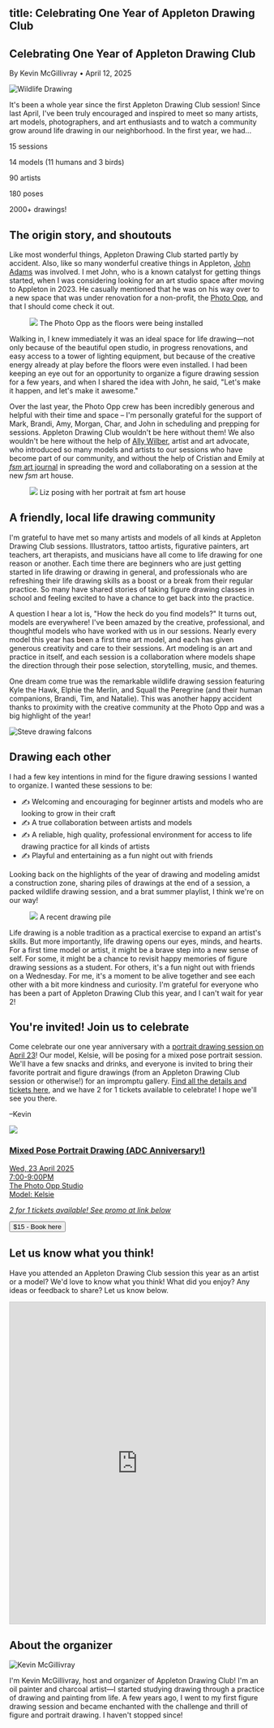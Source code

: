 title: Celebrating One Year of Appleton Drawing Club
----

<section class="container">
  <h1 class="text-5xl text-center mb-4">Celebrating One Year of Appleton Drawing Club</h1>
  <p class="text-center text-xl">By Kevin McGillivray • April 12, 2025</p>

  <img src="https://res.cloudinary.com/db5mnmxzn/image/upload/v1742585378/250226_ADCWildlifeDrawing_M4W_012_teyyz9.jpg" alt="Wildlife Drawing" class="block my-2" />

  It's been a whole year since the first Appleton Drawing Club session! Since last April, I've been truly encouraged and inspired to meet so many artists, art models, photographers, and art enthusiasts and to watch a community grow around life drawing in our neighborhood. In the first year, we had...

  <div class="font-bold text-2xl p-4 mb-4 text-green-900 text-center">
    <p><span class="text-4xl">15</span> sessions</p>
    <p><span class="text-4xl">14</span> models (11 humans and 3 birds)</p>
    <p><span class="text-4xl">90</span> artists</p>
    <p><span class="text-4xl">180</span> poses</p>
    <p><span class="text-4xl">2000+</span> drawings!</p>
  </div>

  ## The origin story, and shoutouts

  Like most wonderful things, Appleton Drawing Club started partly by accident. Also, like so many wonderful creative things in Appleton, [John Adams](https://www.thephotoopp.org/john) was involved. I met John, who is a known catalyst for getting things started, when I was considering looking for an art studio space after moving to Appleton in 2023. He casually mentioned that he was on his way over to a new space that was under renovation for a non-profit, the [Photo Opp](https://www.thephotoopp.org), and that I should come check it out.

  <figure>
  <img src="https://res.cloudinary.com/db5mnmxzn/image/upload/v1744482569/Screenshot_2025-04-12_at_1.28.49_PM_ecdhpc.png">
  <caption>The Photo Opp as the floors were being installed</caption>
  </figure>

  Walking in, I knew immediately it was an ideal space for life drawing—not only because of the beautiful open studio, in progress renovations, and easy access to a tower of lighting equipment, but because of the creative energy already at play before the floors were even installed. I had been keeping an eye out for an opportunity to organize a figure drawing session for a few years, and when I shared the idea with John, he said, "Let's make it happen, and let's make it awesome."

  Over the last year, the Photo Opp crew has been incredibly generous and helpful with their time and space – I'm personally grateful for the support of Mark, Brandi, Amy, Morgan, Char, and John in scheduling and prepping for sessions. Appleton Drawing Club wouldn't be here without them! We also wouldn't be here without the help of [Ally Wilber](https://allywilber.com), artist and art advocate, who introduced so many models and artists to our sessions who have become part of our community, and without the help of Cristian and Emily at [_fsm_ art journal](https://fsm.ink) in spreading the word and collaborating on a session at the new _fsm_ art house.

  <figure>
    <img src="https://res.cloudinary.com/db5mnmxzn/image/upload/v1744483487/IMG_4064_lktmuv.jpg">
    <caption>Liz posing with her portrait at fsm art house</caption>
  </figure>

  ## A friendly, local life drawing community

  I'm grateful to have met so many artists and models of all kinds at Appleton Drawing Club sessions. Illustrators, tattoo artists, figurative painters, art teachers, art therapists, and musicians have all come to life drawing for one reason or another. Each time there are beginners who are just getting started in life drawing or drawing in general, and professionals who are refreshing their life drawing skills as a boost or a break from their regular practice. So many have shared stories of taking figure drawing classes in school and feeling excited to have a chance to get back into the practice.

  A question I hear a lot is, "How the heck do you find models?" It turns out, models are everywhere! I've been amazed by the creative, professional, and thoughtful models who have worked with us in our sessions. Nearly every model this year has been a first time art model, and each has given generous creativity and care to their sessions. Art modeling is an art and practice in itself, and each session is a collaboration where models shape the direction through their pose selection, storytelling, music, and themes.

  One dream come true was the remarkable wildlife drawing session featuring Kyle the Hawk, Elphie the Merlin, and Squall the Peregrine (and their human companions, Brandi, Tim, and Natalie). This was another happy accident thanks to proximity with the creative community at the Photo Opp and was a big highlight of the year!

  <img class="mb-4" src="https://res.cloudinary.com/db5mnmxzn/image/upload/v1744483259/250226_ADCWildlifeDrawing_M4W_018_pgee4x.jpg" alt="Steve drawing falcons">

  ## Drawing each other

  I had a few key intentions in mind for the figure drawing sessions I wanted to organize. I wanted these sessions to be:

  - ✍️ Welcoming and encouraging for beginner artists and models who are looking to grow in their craft
  - ✍️ A true collaboration between artists and models
  - ✍️ A reliable, high quality, professional environment for access to life drawing practice for all kinds of artists
  - ✍️ Playful and entertaining as a fun night out with friends

  Looking back on the highlights of the year of drawing and modeling amidst a construction zone, sharing piles of drawings at the end of a session, a packed wildlife drawing session, and a brat summer playlist, I think we're on our way!

  <figure>
    <img src="https://res.cloudinary.com/db5mnmxzn/image/upload/v1744482942/IMG_5172_rpm48b.jpg">
    <caption>A recent drawing pile</caption>
  </figure>

  Life drawing is a noble tradition as a practical exercise to expand an artist's skills. But more importantly, life drawing opens our eyes, minds, and hearts. For a first time model or artist, it might be a brave step into a new sense of self. For some, it might be a chance to revisit happy memories of figure drawing sessions as a student. For others, it's a fun night out with friends on a Wednesday. For me, it's a moment to be alive together and see each other with a bit more kindness and curiosity. I'm grateful for everyone who has been a part of Appleton Drawing Club this year, and I can't wait for year 2!

  ## You're invited! Join us to celebrate

  Come celebrate our one year anniversary with a [portrait drawing session on April 23](https://www.eventbrite.com/e/portrait-drawing-with-appleton-drawing-club-april-23-2025-tickets-1294900374879?aff=oddtdtcreator)! Our model, Kelsie, will be posing for a mixed pose portrait session. We'll have a few snacks and drinks, and everyone is invited to bring their favorite portrait and figure drawings (from an Appleton Drawing Club session or otherwise!) for an impromptu gallery. [Find all the details and tickets here](https://www.eventbrite.com/e/portrait-drawing-with-appleton-drawing-club-april-23-2025-tickets-1294900374879?aff=oddtdtcreator), and we have 2 for 1 tickets available to celebrate! I hope we'll see you there.

  –Kevin

  <div class="block shadow bg-white mb-4 max-w-64 mx-auto">
    <a class="block" target="_blank" href="https://www.eventbrite.com/e/1294900374879?aff=oddtdtcreator">
      <img src="https://res.cloudinary.com/db5mnmxzn/image/upload/c_fill,g_center,h_750,w_750/v1742399179/IMG_0498_hjcuyv.jpg">
      <div class="p-3">
        <h3>Mixed Pose Portrait Drawing (ADC Anniversary!)</h3>
        <p>Wed, 23 April 2025<br>7:00-9:00PM<br>The Photo Opp Studio<br>Model: Kelsie</p>
        <p><em>2 for 1 tickets available! See promo at link below</em></p>
        <button>$15 - Book here</button>
      </div>
    </a>
  </div>

  ## Let us know what you think!

  Have you attended an Appleton Drawing Club session this year as an artist or a model? We'd love to know what you think! What did you enjoy? Any ideas or feedback to share? Let us know below.

  <iframe class="airtable-embed mb-4" src="https://airtable.com/embed/appZ8b20NKIBuFhjp/pagVRKhNtH6l3XYWQ/form" frameborder="0" onmousewheel="" width="100%" height="633" style="background: transparent; border: 1px solid #ccc;"></iframe>

  ## About the organizer

  <img src="https://res.cloudinary.com/db5mnmxzn/image/upload/v1742585097/94efe12d-5c9e-44bd-bfbb-ed71bb7a4baf_rw_1920_q8jnsu.jpg" alt="Kevin McGillivray" class="rounded-full w-48 h-48 float-left mr-4 mb-2">

  I'm Kevin McGillivray, host and organizer of Appleton Drawing Club! I'm an oil painter and charcoal artist—I started studying drawing through a practice of drawing and painting from life. A few years ago, I went to my first figure drawing session and became enchanted with the challenge and thrill of figure and portrait drawing. I haven't stopped since!
</section>

